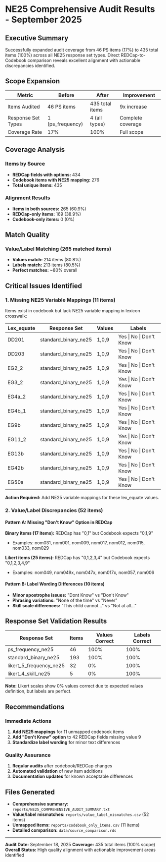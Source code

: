 # NE25 Comprehensive Audit Results - September 2025

## Executive Summary

Successfully expanded audit coverage from 46 PS items (17%) to 435 total items (100%) across all NE25 response set types. Direct REDCap-to-Codebook comparison reveals excellent alignment with actionable discrepancies identified.

## Scope Expansion

| Metric | Before | After | Improvement |
|--------|--------|-------|-------------|
| Items Audited | 46 PS items | 435 total items | 9x increase |
| Response Set Types | 1 (ps_frequency) | 4 (all types) | Complete coverage |
| Coverage Rate | 17% | 100% | Full scope |

## Coverage Analysis

### Items by Source
- **REDCap fields with options:** 434
- **Codebook items with NE25 mapping:** 276
- **Total unique items:** 435

### Alignment Results
- **Items in both sources:** 265 (60.9%)
- **REDCap-only items:** 169 (38.9%)
- **Codebook-only items:** 0 (0%)

## Match Quality

### Value/Label Matching (265 matched items)
- **Values match:** 214 items (80.8%)
- **Labels match:** 213 items (80.5%)
- **Perfect matches:** ~80% overall

## Critical Issues Identified

### 1. Missing NE25 Variable Mappings (11 items)

Items exist in codebook but lack NE25 variable mapping in lexicon crosswalk:

| Lex_equate | Response Set | Values | Labels |
|------------|--------------|--------|--------|
| DD201 | standard_binary_ne25 | 1,0,9 | Yes \| No \| Don't Know |
| DD203 | standard_binary_ne25 | 1,0,9 | Yes \| No \| Don't Know |
| EG2_2 | standard_binary_ne25 | 1,0,9 | Yes \| No \| Don't Know |
| EG3_2 | standard_binary_ne25 | 1,0,9 | Yes \| No \| Don't Know |
| EG4a_2 | standard_binary_ne25 | 1,0,9 | Yes \| No \| Don't Know |
| EG4b_1 | standard_binary_ne25 | 1,0,9 | Yes \| No \| Don't Know |
| EG9b | standard_binary_ne25 | 1,0,9 | Yes \| No \| Don't Know |
| EG11_2 | standard_binary_ne25 | 1,0,9 | Yes \| No \| Don't Know |
| EG13b | standard_binary_ne25 | 1,0,9 | Yes \| No \| Don't Know |
| EG42b | standard_binary_ne25 | 1,0,9 | Yes \| No \| Don't Know |
| EG50a | standard_binary_ne25 | 1,0,9 | Yes \| No \| Don't Know |

**Action Required:** Add NE25 variable mappings for these lex_equate values.

### 2. Value/Label Discrepancies (52 items)

#### Pattern A: Missing "Don't Know" Option in REDCap
**Binary items (17 items):** REDCap has "0,1" but Codebook expects "0,1,9"
- Examples: nom031, nom001, nom009, nom017, nom012, nom015, nom033, nom029

**Likert items (25 items):** REDCap has "0,1,2,3,4" but Codebook expects "0,1,2,3,4,9"
- Examples: nom049, nom049x, nom047x, nom017x, nom057, nom006

#### Pattern B: Label Wording Differences (10 items)
- **Minor apostrophe issues:** "Dont Know" vs "Don't Know"
- **Phrasing variations:** "None of the time" vs "Never"
- **Skill scale differences:** "This child cannot..." vs "Not at all..."

## Response Set Validation Results

| Response Set | Items | Values Correct | Labels Correct |
|--------------|-------|----------------|----------------|
| ps_frequency_ne25 | 46 | 100% | 100% |
| standard_binary_ne25 | 193 | 100% | 100% |
| likert_5_frequency_ne25 | 32 | 0% | 100% |
| likert_4_skill_ne25 | 5 | 0% | 100% |

**Note:** Likert scales show 0% values correct due to expected values definition, but labels are perfect.

## Recommendations

### Immediate Actions
1. **Add NE25 mappings** for 11 unmapped codebook items
2. **Add "Don't Know" option** to 42 REDCap fields missing value 9
3. **Standardize label wording** for minor text differences

### Quality Assurance
1. **Regular audits** after codebook/REDCap changes
2. **Automated validation** of new item additions
3. **Documentation updates** for known acceptable differences

## Files Generated

- **Comprehensive summary:** `reports/NE25_COMPREHENSIVE_AUDIT_SUMMARY.txt`
- **Value/label mismatches:** `reports/value_label_mismatches.csv` (52 items)
- **Unmapped items:** `reports/codebook_only_items.csv` (11 items)
- **Detailed comparison:** `data/source_comparison.rds`

---
**Audit Date:** September 18, 2025
**Coverage:** 435 total items (100% scope)
**Overall Status:** High quality alignment with actionable improvement areas identified